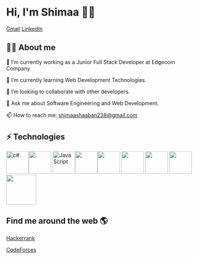 #  Hi, I'm Shimaa 👩‍💻
[Gmail](shimaashaaban238@gmail.com) [LinkedIn](www.linkedin.com/in/shimaa-shaaban-83a56718b)

## 👩‍💻 About me
🔭 I’m currently working as a Junior Full Stack Developer at Edgecom Company

 🌱 I’m currently learning Web Development Technologies.

👯 I’m looking to collaborate with other developers. 

💬 Ask me about Software Engineering and Web Development. 

📫 How to reach me: shimaashaaban238@gmail.com 

##  ⚡ Technologies
<img src="https://cdn.worldvectorlogo.com/logos/c--4.svg" width=60 height=60 alt="c#"/><img src="https://cdn.worldvectorlogo.com/logos/c.svg" width=60 height=60 /> 
<img src="https://cdn.worldvectorlogo.com/logos/logo-javascript.svg" width=60 height=60 alt="JavaScript"/><img src="https://cdn.worldvectorlogo.com/logos/html-1.svg" width=60 height=60 /><img src="https://cdn.worldvectorlogo.com/logos/css-3.svg" width=60 height=60/> <img src="https://cdn.worldvectorlogo.com/logos/dot-net-core-7.svg" width=60 height=60 /> <img src="https://cdn.worldvectorlogo.com/logos/jquery-colored-.svg" width=60 height=60/> <img src="https://cdn.worldvectorlogo.com/logos/microsoft-net.svg" width=60 height=60/> <img src="https://www.svgrepo.com/show/303229/microsoft-sql-server-logo.svg" width=80 height=80/>



  

 
## Find me around the web 🌎

 [Hackerrank](https://www.hackerrank.com/profile/shimaashaaban238)
 
[CodeForces](https://codeforces.com/profile/shimaa31)
